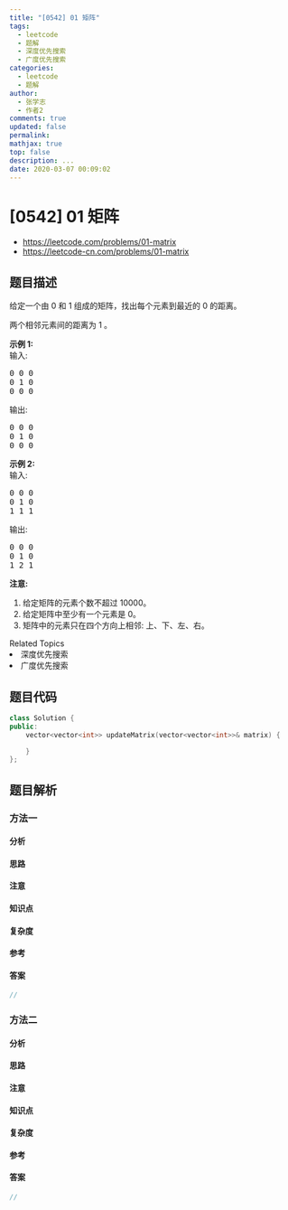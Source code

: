 ```yaml
---
title: "[0542] 01 矩阵"
tags:
  - leetcode
  - 题解
  - 深度优先搜索
  - 广度优先搜索
categories:
  - leetcode
  - 题解
author:
  - 张学志
  - 作者2
comments: true
updated: false
permalink:
mathjax: true
top: false
description: ...
date: 2020-03-07 00:09:02
---
```



# [0542] 01 矩阵
* https://leetcode.com/problems/01-matrix
* https://leetcode-cn.com/problems/01-matrix


## 题目描述

<p>给定一个由 0 和 1 组成的矩阵，找出每个元素到最近的 0 的距离。</p>

<p>两个相邻元素间的距离为 1 。</p>

<p><strong>示例 1: </strong><br />
输入:</p>

<pre>
0 0 0
0 1 0
0 0 0
</pre>

<p>输出:</p>

<pre>
0 0 0
0 1 0
0 0 0
</pre>

<p><strong>示例 2: </strong><br />
输入:</p>

<pre>
0 0 0
0 1 0
1 1 1
</pre>

<p>输出:</p>

<pre>
0 0 0
0 1 0
1 2 1
</pre>

<p><strong>注意:</strong></p>

<ol>
	<li>给定矩阵的元素个数不超过 10000。</li>
	<li>给定矩阵中至少有一个元素是 0。</li>
	<li>矩阵中的元素只在四个方向上相邻: 上、下、左、右。</li>
</ol>
<div><div>Related Topics</div><div><li>深度优先搜索</li><li>广度优先搜索</li></div></div>


## 题目代码

```cpp
class Solution {
public:
    vector<vector<int>> updateMatrix(vector<vector<int>>& matrix) {

    }
};
```


## 题目解析


### 方法一

#### 分析

#### 思路

#### 注意

#### 知识点

#### 复杂度

#### 参考

#### 答案

```cpp
//
```


### 方法二

#### 分析

#### 思路

#### 注意

#### 知识点

#### 复杂度

#### 参考

#### 答案

```cpp
//
```



